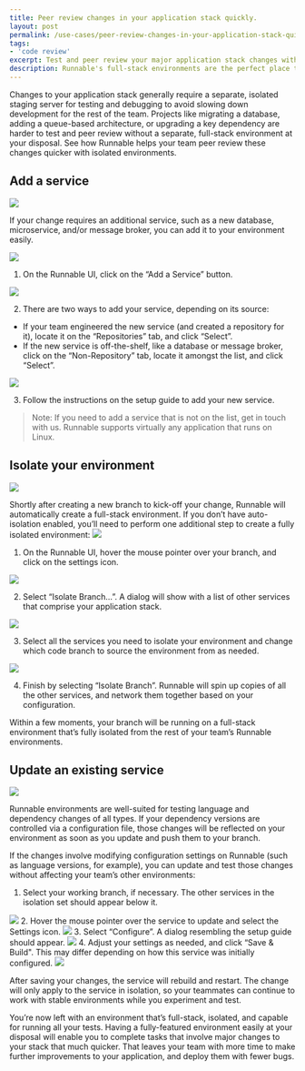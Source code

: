 ```yaml
---
title: Peer review changes in your application stack quickly.
layout: post
permalink: /use-cases/peer-review-changes-in-your-application-stack-quickly/
tags:
- 'code review'
excerpt: Test and peer review your major application stack changes with a full-stack environment.
description: Runnable's full-stack environments are the perfect place to test and review any change to your technology stack. Here's how to do it without slowing down your team's development.
---
```


Changes to your application stack generally require a separate, isolated staging server for testing and debugging to avoid slowing down development for the rest of the team. Projects like migrating a database, adding a queue-based architecture, or upgrading a key dependency are harder to test and peer review without a separate, full-stack environment at your disposal. See how Runnable helps your team peer review these changes quicker with isolated environments.

## Add a service
<img class="grid-block img img-lg" src="images/posts/add-a-service.svg">

If your change requires an additional service, such as a new database, microservice, and/or message broker, you can add it to your environment easily.

<img class="grid-block img img-lg" src="images/posts/add-a-service-button.png">

1. On the Runnable UI, click on the “Add a Service” button.
<img class="grid-block img img-lg" src="images/posts/add-a-source.png">

2. There are two ways to add your service, depending on its source:
- If your team engineered the new service (and created a repository for it), locate it on the “Repositories” tab, and click “Select”.
- If the new service is off-the-shelf, like a database or message broker, click on the “Non-Repository” tab, locate it amongst the list, and click “Select”.
<img class="grid-block img img-lg" src="images/posts/service-name.png">

3. Follow the instructions on the setup guide to add your new service.
<blockquote>
  <span class="weight-strong">Note:</span> If you need to add a service that is not on the list, get in touch with us. Runnable supports virtually any application that runs on Linux.
</blockquote>

## Isolate your environment
<img class="grid-block img img-lg" src="images/posts/isolate-your-environment.svg">

Shortly after creating a new branch to kick-off your change, Runnable will automatically create a full-stack environment. If you don’t have auto-isolation enabled, you’ll need to perform one additional step to create a fully isolated environment:
<img class="grid-block img img-lg" src="images/posts/hover-branch.png">

1. On the Runnable UI, hover the mouse pointer over your branch, and click on the settings icon.
<img class="grid-block img img-lg" src="images/posts/isolate-branch.png">

2. Select “Isolate Branch…”. A dialog will show with a list of other services that comprise your application stack.
<img class="grid-block img img-lg" src="images/posts/isolation-setup.png">

3. Select all the services you need to isolate your environment and change which code branch to source the environment from as needed.
<img class="grid-block img img-lg" src="images/posts/isolation-confirm.png">

4. Finish by selecting “Isolate Branch”. Runnable will spin up copies of all the other services, and network them together based on your configuration.

Within a few moments, your branch will be running on a full-stack environment that’s fully isolated from the rest of your team’s Runnable environments.

## Update an existing service
<img class="grid-block img img-lg" src="images/posts/update-an-existing-service.svg">

Runnable environments are well-suited for testing language and dependency changes of all types. If your dependency versions are controlled via a configuration file, those changes will be reflected on your environment as soon as you update and push them to your branch.

If the changes involve modifying configuration settings on Runnable (such as language versions, for example), you can update and test those changes without affecting your team’s other environments:


1. Select your working branch, if necessary. The other services in the isolation set should appear below it.
<img class="grid-block img img-lg" src="images/posts/choose-a-branch.png">
2. Hover the mouse pointer over the service to update and select the Settings icon.
<img class="grid-block img img-lg" src="images/posts/configure-service.png">
3. Select “Configure”. A dialog resembling the setup guide should appear.
<img class="grid-block img img-lg" src="images/posts/service-dialogue-1.png">
4. Adjust your settings as needed, and click “Save & Build". This may differ depending on how this service was initially configured.
<img class="grid-block img img-lg" src="images/posts/service-dialogue-2.png">

After saving your changes, the service will rebuild and restart. The change will only apply to the service in isolation, so your teammates can continue to work with stable environments while you experiment and test.

You’re now left with an environment that’s full-stack, isolated, and capable for running all your tests. Having a fully-featured environment easily at your disposal will enable you to complete tasks that involve major changes to your stack that much quicker. That leaves your team with more time to make further improvements to your application, and deploy them with fewer bugs.

